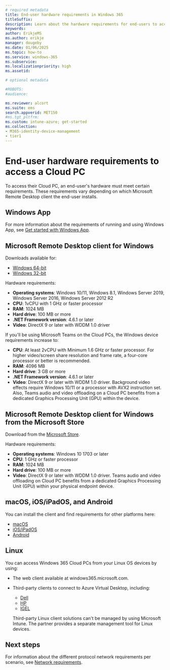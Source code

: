 ```yaml
---
# required metadata
title: End-user hardware requirements in Windows 365
titleSuffix:
description: Learn about the hardware requirements for end-users to access their Cloud PC.
keywords:
author: ErikjeMS  
ms.author: erikje
manager: dougeby
ms.date: 01/06/2025
ms.topic: how-to
ms.service: windows-365
ms.subservice:
ms.localizationpriority: high
ms.assetid: 

# optional metadata

#ROBOTS:
#audience:

ms.reviewer: alcort
ms.suite: ems
search.appverid: MET150
#ms.tgt_pltfrm:
ms.custom: intune-azure; get-started
ms.collection:
- M365-identity-device-management
- tier1
---
```


# End-user hardware requirements to access a Cloud PC

To access their Cloud PC, an end-user's hardware must meet certain requirements. These requirements vary depending on which Microsoft Remote Desktop client the end-user installs.

## Windows App

For more information about the requirements of running and using Windows App, see [Get started with Windows App](/windows-app/get-started-connect-devices-desktops-apps).

## Microsoft Remote Desktop client for Windows

Downloads available for:

- [Windows 64-bit](https://go.microsoft.com/fwlink/?linkid=2068602)
- [Windows 32-bit](https://go.microsoft.com/fwlink/?linkid=2098960)

Hardware requirements:

- **Operating systems**: Windows 10/11, Windows 8.1, Windows Server 2019, Windows Server 2016, Windows Server 2012 R2
- **CPU**: 1vCPU with 1 GHz or faster processor
- **RAM**: 1024 MB
- **Hard drive**: 100 MB or more
- **.NET Framework version**: 4.6.1 or later
- **Video**: DirectX 9 or later with WDDM 1.0 driver

If you'll be using Microsoft Teams on the Cloud PCs, the Windows device requirements increase to:

- **CPU**: At least 2vCPU with Minimum 1.6 GHz or faster processor. For higher video/screen share resolution and frame rate, a four-core processor or better is recommended.
- **RAM**: 4096 MB
- **Hard drive**: 3 GB or more
- **.NET Framework version**: 4.6.1 or later
- **Video**: DirectX 9 or later with WDDM 1.0 driver. Background video effects require Windows 10/11 or a processor with AVX2 instruction set. Also, Teams audio and video offloading on a Cloud PC benefits from a dedicated Graphics Processing Unit (GPU) within the device.

## Microsoft Remote Desktop client for Windows from the Microsoft Store

Download from the [Microsoft Store](https://www.microsoft.com/store/p/microsoft-remote-desktop/9wzdncrfj3ps).

Hardware requirements:

- **Operating systems**: Windows 10 1703 or later
- **CPU**: 1 GHz or faster processor
- **RAM**: 1024 MB
- **Hard drive**: 100 MB or more
- **Video**: DirectX 9 or later with WDDM 1.0 driver. Teams audio and video offloading on Cloud PC benefits from a dedicated Graphics Processing Unit (GPU) within your physical endpoint device.

## macOS, iOS/iPadOS, and Android

You can install the client and find requirements for other platforms here:

- [macOS](https://itunes.apple.com/app/microsoft-remote-desktop/id1295203466?mt=12)
- [iOS/iPadOS](https://aka.ms/rdios)
- [Android](https://play.google.com/store/apps/details?id=com.microsoft.rdc.androidx)

## Linux

You can access Windows 365 Cloud PCs from your Linux OS devices by using:

- The web client available at windows365.microsoft.com.
- Third-party clients to connect to Azure Virtual Desktop, including:
  - [Dell](https://www.delltechnologies.com/asset/en-us/products/thin-clients/technical-support/dell-thinos-9-for-microsoft-wvd.pdf)
  - [HP](https://h20195.www2.hp.com/v2/GetDocument.aspx?docname=c07051097)
  - [IGEL](https://www.igel.com/igel-solution-family/)

  Third-party Linux client solutions can't be managed by using Microsoft Intune. The partner provides a separate management tool for Linux devices.

<!-- ########################## -->
## Next steps

For information about the different protocol network requirements per scenario, see [Network requirements](./enterprise/requirements-network.md).
